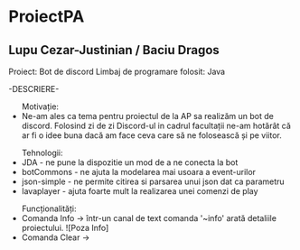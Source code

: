 # ProiectPA
Lupu Cezar-Justinian / Baciu Dragos
-
Proiect: Bot de discord
Limbaj de programare folosit: Java

-DESCRIERE-
<ul>
  Motivație:
  <li>
    Ne-am ales ca tema pentru proiectul de la AP sa realizăm un bot de discord. Folosind zi de zi Discord-ul in cadrul facultații ne-am hotărât că ar fi o idee buna dacă am face ceva care să ne folosească și pe viitor.
  </li>
</ul>
<ul>
  Tehnologii:
  <li> JDA - ne pune la dispozitie un mod de a ne conecta la bot</li>
  <li> botCommons - ne ajuta la modelarea mai usoara a event-urilor</li>
  <li> json-simple - ne permite citirea si parsarea unui json dat ca parametru</li>
  <li> lavaplayer - ajuta foarte mult la realizarea unei comenzi de play</li>
</ul>
<ul>
  Funcționalități:
  <li>
    Comanda Info -> într-un canal de text comanda '~info' arată detaliile proiectului.
    ![Poza Info]
  </li>
  <li>
    Comanda Clear ->
  </li>
</ul>

